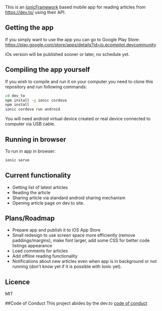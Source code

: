 This is an [IonicFramework](http://ionicframework.com/docs/) based mobile app for reading articles from https://dev.to/ using their API.

## Getting the app
If you simply want to use the app you can go to Google Play Store: https://play.google.com/store/apps/details?id=io.ecompilot.devcommunity

iOs version will be published sooner or later, no schedule yet.


## Compiling the app yourself
If you wish to compile and run it on your computer you need to clone this repository and run following commands:

```bash
cd dev_to
npm install -g ionic cordova
npm install
ionic cordova run android
```

You will need android virtual device created or real device connected to computer via USB cable.

## Running in browser
To run in app in browser:

```bash
ionic serve
```

## Current functionality
* Getting list of latest articles
* Reading the article
* Sharing article via standard android sharing mechanism
* Opening article page on dev.to site.

## Plans/Roadmap
* Prepare app and publish it to iOS App Store
* Small redesign to use screen space more efficiently (remove paddings/margins), make font larger, add some CSS for better code listings appearance
* Load comments for articles
* Add offline reading functionality
* Notifications about new articles even when app is in background or not running (don't know yet if it is possible with Ionic yet).

## Licence
MIT

##Code of Conduct
This project abides by the dev.to [code of conduct](https://dev.to/code-of-conduct)
